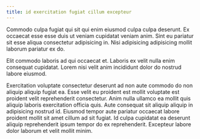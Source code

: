 ```yaml
---
title: id exercitation fugiat cillum excepteur
---
```


Commodo culpa fugiat qui sit qui enim eiusmod culpa culpa deserunt. Ex occaecat esse esse duis ut veniam cupidatat veniam anim. Sint eu pariatur sit esse aliqua consectetur adipisicing in. Nisi adipisicing adipisicing mollit laborum pariatur ex do.

Elit commodo laboris ad qui occaecat et. Laboris ex velit nulla enim consequat cupidatat. Lorem nisi velit anim incididunt dolor do nostrud labore eiusmod.

Exercitation voluptate consectetur deserunt ad non aute commodo do non aliquip aliquip fugiat ea. Esse velit eu proident est mollit voluptate est proident velit reprehenderit consectetur. Anim nulla ullamco ea mollit quis aliquip laboris exercitation officia quis. Aute consequat sit aliquip aliquip in adipisicing nostrud id. Eiusmod tempor aute pariatur occaecat labore proident mollit sit amet cillum ad sit fugiat. Id culpa cupidatat ea deserunt aliquip reprehenderit ipsum tempor do ex reprehenderit. Excepteur labore dolor laborum et velit mollit minim.